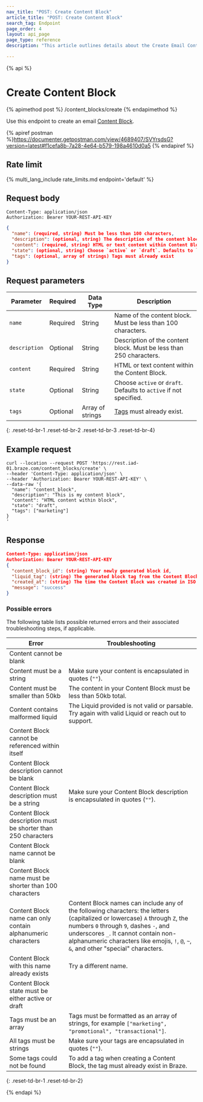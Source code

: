```yaml
---
nav_title: "POST: Create Content Block"
article_title: "POST: Create Content Block"
search_tag: Endpoint
page_order: 4
layout: api_page
page_type: reference
description: "This article outlines details about the Create Email Content Blocks Braze endpoint."

---
```

{% api %}
# Create Content Block
{% apimethod post %}
/content_blocks/create
{% endapimethod %}

Use this endpoint to create an email [Content Block]({{site.baseurl}}/user_guide/engagement_tools/templates_and_media/content_blocks/).

{% apiref postman %}https://documenter.getpostman.com/view/4689407/SVYrsdsG?version=latest#f1cefa8b-7a28-4e64-b579-198a4610d0a5 {% endapiref %}

## Rate limit

{% multi_lang_include rate_limits.md endpoint='default' %}

## Request body

```
Content-Type: application/json
Authorization: Bearer YOUR-REST-API-KEY
```

```json
{
  "name": (required, string) Must be less than 100 characters,
  "description": (optional, string) The description of the content block. Must be less than 250 character,
  "content": (required, string) HTML or text content within Content Block,
  "state": (optional, string) Choose `active` or `draft`. Defaults to `active` if not specified,
  "tags": (optional, array of strings) Tags must already exist
}
```

## Request parameters

| Parameter | Required | Data Type | Description |
|---|---|---|---|
| `name` | Required | String | Name of the content block. Must be less than 100 characters. |
| `description` | Optional | String | Description of the content block. Must be less than 250 characters. |
| `content` | Required | String | HTML or text content within the Content Block. |
| `state` | Optional | String | Choose `active` or `draft`. Defaults to `active` if not specified. |
| `tags` | Optional | Array of strings | [Tags]({{site.baseurl}}/user_guide/administrative/app_settings/manage_app_group/tags/) must already exist. |
{: .reset-td-br-1 .reset-td-br-2 .reset-td-br-3  .reset-td-br-4}

## Example request
```
curl --location --request POST 'https://rest.iad-01.braze.com/content_blocks/create' \
--header 'Content-Type: application/json' \
--header 'Authorization: Bearer YOUR-REST-API-KEY' \
--data-raw '{
  "name": "content_block",
  "description": "This is my content block",
  "content": "HTML content within block",
  "state": "draft",
  "tags": ["marketing"]
}
'
```

## Response

```json
Content-Type: application/json
Authorization: Bearer YOUR-REST-API-KEY
{
  "content_block_id": (string) Your newly generated block id,
  "liquid_tag": (string) The generated block tag from the Content Block name,
  "created_at": (string) The time the Content Block was created in ISO 8601,
  "message": "success"
}
```

### Possible errors

The following table lists possible returned errors and their associated troubleshooting steps, if applicable.

| Error | Troubleshooting |
| --- | --- |
| Content cannot be blank |
| Content must be a string | Make sure your content is encapsulated in quotes (`""`). |
| Content must be smaller than 50kb | The content in your Content Block must be less than 50kb total. |
| Content contains malformed liquid | The Liquid provided is not valid or parsable. Try again with valid Liquid or reach out to support. |
| Content Block cannot be referenced within itself |
| Content Block description cannot be blank |
| Content Block description must be a string | Make sure your Content Block description is encapsulated in quotes (`""`). |
| Content Block description must be shorter than 250 characters |
| Content Block name cannot be blank |
| Content Block name must be shorter than 100 characters |
| Content Block name can only contain alphanumeric characters | Content Block names can include any of the following characters: the letters (capitalized or lowercase) `A` through `Z`, the numbers `0` through `9`, dashes `-`, and underscores `_`. It cannot contain non-alphanumeric characters like emojis, `!`, `@`, `~`, `&`, and other "special" characters. |
| Content Block with this name already exists | Try a different name. |
| Content Block state must be either active or draft |
| Tags must be an array | Tags must be formatted as an array of strings, for example `["marketing", "promotional", "transactional"]`. |
| All tags must be strings | Make sure your tags are encapsulated in quotes (`""`). |
| Some tags could not be found | To add a tag when creating a Content Block, the tag must already exist in Braze. |
{: .reset-td-br-1 .reset-td-br-2}


{% endapi %}
